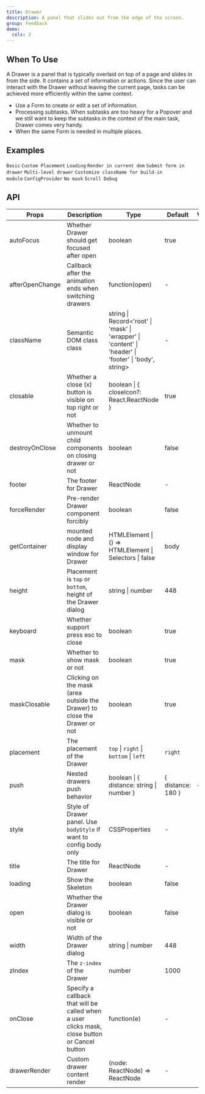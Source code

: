 ```yaml
---
title: Drawer
description: A panel that slides out from the edge of the screen.
group: Feedback
demo:
  cols: 2
---
```


## When To Use

A Drawer is a panel that is typically overlaid on top of a page and slides in from the side. It contains a set of information or actions. Since the user can interact with the Drawer without leaving the current page, tasks can be achieved more efficiently within the same context.

- Use a Form to create or edit a set of information.
- Processing subtasks. When subtasks are too heavy for a Popover and we still want to keep the subtasks in the context of the main task, Drawer comes very handy.
- When the same Form is needed in multiple places.

## Examples

<!-- prettier-ignore -->
<code src="./demo/basic-right.tsx">Basic</code>
<code src="./demo/placement.tsx">Custom Placement</code>
<code src="./demo/loading.tsx">Loading</code>
<code src="./demo/render-in-current.tsx">Render in current dom</code>
<code src="./demo/form-in-drawer.tsx">Submit form in drawer</code>
<code src="./demo/multi-level-drawer.tsx">Multi-level drawer</code>
<code src="./demo/custom-style.tsx">Customize className for build-in module</code>
<code src="./demo/config-provider.tsx" debug>ConfigProvider</code>
<code src="./demo/no-mask.tsx" debug>No mask</code>
<code src="./demo/scroll-debug.tsx" debug>Scroll Debug</code>

## API

| Props | Description | Type | Default | Version |
| --- | --- | --- | --- | --- |
| autoFocus | Whether Drawer should get focused after open | boolean | true |  |
| afterOpenChange | Callback after the animation ends when switching drawers | function(open) | - |  |
| className | Semantic DOM class class | string \| Record<'root' \| 'mask' \| 'wrapper' \| 'content' \| 'header' \| 'footer' \| 'body', string> | - |  |
| closable | Whether a close (x) button is visible on top right or not | boolean \| { closeIcon?: React.ReactNode } | true |  |
| destroyOnClose | Whether to unmount child components on closing drawer or not | boolean | false |  |
| footer | The footer for Drawer | ReactNode | - |  |
| forceRender | Pre-render Drawer component forcibly | boolean | false |  |
| getContainer | mounted node and display window for Drawer | HTMLElement \| () => HTMLElement \| Selectors \| false | body |  |
| height | Placement is `top` or `bottom`, height of the Drawer dialog | string \| number | 448 |  |
| keyboard | Whether support press esc to close | boolean | true |  |
| mask | Whether to show mask or not | boolean | true |  |
| maskClosable | Clicking on the mask (area outside the Drawer) to close the Drawer or not | boolean | true |  |
| placement | The placement of the Drawer | `top` \| `right` \| `bottom` \| `left` | `right` |  |
| push | Nested drawers push behavior | boolean \| { distance: string \| number } | { distance: 180 } | + |
| style | Style of Drawer panel. Use `bodyStyle` if want to config body only | CSSProperties | - |  |
| title | The title for Drawer | ReactNode | - |  |
| loading | Show the Skeleton | boolean | false |  |
| open | Whether the Drawer dialog is visible or not | boolean | false |  |
| width | Width of the Drawer dialog | string \| number | 448 |  |
| zIndex | The `z-index` of the Drawer | number | 1000 |  |
| onClose | Specify a callback that will be called when a user clicks mask, close button or Cancel button | function(e) | - |  |
| drawerRender | Custom drawer content render | (node: ReactNode) => ReactNode | - |  |
